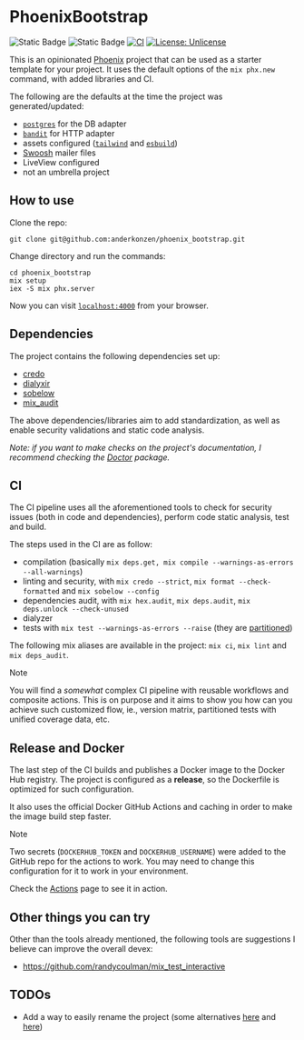 # PhoenixBootstrap

![Static Badge](https://img.shields.io/badge/Elixir-1.17-blue?color=af9fb5) ![Static Badge](https://img.shields.io/badge/Phoenix_Framework-1.7.14-blue?color=ff645b) [![CI](https://github.com/anderkonzen/phoenix_bootstrap/actions/workflows/ci.yml/badge.svg)](https://github.com/anderkonzen/phoenix_bootstrap/actions/workflows/ci.yml) [![License: Unlicense](https://img.shields.io/badge/license-Unlicense-blue.svg)](http://unlicense.org/)

This is an opinionated [Phoenix](https://www.phoenixframework.org/) project that can be used as a starter template for your project.
It uses the default options of the `mix phx.new` command, with added libraries and CI.

The following are the defaults at the time the project was generated/updated:

  * [`postgres`](https://github.com/elixir-ecto/postgrex) for the DB adapter
  * [`bandit`](https://github.com/mtrudel/bandit) for HTTP adapter
  * assets configured ([`tailwind`](https://tailwindcss.com/) and [`esbuild`](https://esbuild.github.io/))
  * [Swoosh](https://hex.pm/packages/swoosh) mailer files
  * LiveView configured
  * not an umbrella project

## How to use

Clone the repo:

```shell
git clone git@github.com:anderkonzen/phoenix_bootstrap.git
```

Change directory and run the commands:

```shell
cd phoenix_bootstrap
mix setup
iex -S mix phx.server
```

Now you can visit [`localhost:4000`](http://localhost:4000) from your browser.

## Dependencies

The project contains the following dependencies set up:

* [credo](https://hex.pm/packages/credo)
* [dialyxir](https://hex.pm/packages/dialyxir)
* [sobelow](https://hex.pm/packages/sobelow)
* [mix_audit](https://hex.pm/packages/mix_audit)

The above dependencies/libraries aim to add standardization, as well as enable security validations and static code analysis.

_Note: if you want to make checks on the project's documentation, I recommend checking the [Doctor](https://hex.pm/packages/doctor) package._

## CI

The CI pipeline uses all the aforementioned tools to check for security issues (both in code and dependencies), perform code static analysis, test and build.

The steps used in the CI are as follow:

- compilation (basically `mix deps.get, mix compile --warnings-as-errors --all-warnings`)
- linting and security, with `mix credo --strict`, `mix format --check-formatted` and `mix sobelow --config`
- dependencies audit, with `mix hex.audit`, `mix deps.audit`, `mix deps.unlock --check-unused`
- dialyzer
- tests with `mix test --warnings-as-errors --raise` (they are [partitioned](https://hexdocs.pm/mix/1.17.3/Mix.Tasks.Test.html#module-operating-system-process-partitioning))

The following mix aliases are available in the project: `mix ci`, `mix lint` and `mix deps_audit`.

> [!NOTE]
> You will find a _somewhat_ complex CI pipeline with reusable workflows and composite actions.
> This is on purpose and it aims to show you how can you achieve such customized flow, ie.,
> version matrix, partitioned tests with unified coverage data, etc.

## Release and Docker

The last step of the CI builds and publishes a Docker image to the Docker Hub registry.
The project is configured as a **release**, so the Dockerfile is optimized for such configuration.

It also uses the official Docker GitHub Actions and caching in order to make the image build step faster.

> [!NOTE]
> Two secrets (`DOCKERHUB_TOKEN` and `DOCKERHUB_USERNAME`) were added to the GitHub repo for the actions to work.
> You may need to change this configuration for it to work in your environment.

Check the [Actions](https://github.com/anderkonzen/phoenix_bootstrap/actions/workflows/ci.yml) page to see it in action.

## Other things you can try

Other than the tools already mentioned, the following tools are suggestions I believe can improve the overall devex:

* https://github.com/randycoulman/mix_test_interactive

## TODOs

* Add a way to easily rename the project (some alternatives [here](https://github.com/MainShayne233/rename) and [here](https://github.com/blackham/rename_elixir_app))
